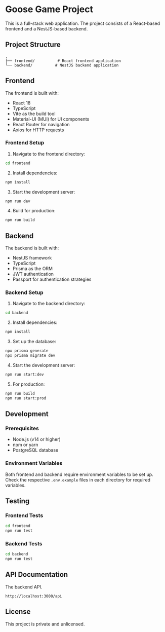 # Goose Game Project

This is a full-stack web application. The project consists of a React-based frontend and a NestJS-based backend.

## Project Structure

```
.
├── frontend/          # React frontend application
└── backend/          # NestJS backend application
```

## Frontend

The frontend is built with:
- React 18
- TypeScript
- Vite as the build tool
- Material-UI (MUI) for UI components
- React Router for navigation
- Axios for HTTP requests

### Frontend Setup

1. Navigate to the frontend directory:
```bash
cd frontend
```

2. Install dependencies:
```bash
npm install
```

3. Start the development server:
```bash
npm run dev
```

4. Build for production:
```bash
npm run build
```

## Backend

The backend is built with:
- NestJS framework
- TypeScript
- Prisma as the ORM
- JWT authentication
- Passport for authentication strategies

### Backend Setup

1. Navigate to the backend directory:
```bash
cd backend
```

2. Install dependencies:
```bash
npm install
```

3. Set up the database:
```bash
npx prisma generate
npx prisma migrate dev
```

4. Start the development server:
```bash
npm run start:dev
```

5. For production:
```bash
npm run build
npm run start:prod
```

## Development

### Prerequisites

- Node.js (v14 or higher)
- npm or yarn
- PostgreSQL database

### Environment Variables

Both frontend and backend require environment variables to be set up. Check the respective `.env.example` files in each directory for required variables.

## Testing

### Frontend Tests
```bash
cd frontend
npm run test
```

### Backend Tests
```bash
cd backend
npm run test
```

## API Documentation

The backend API.
```
http://localhost:3000/api
```

## License

This project is private and unlicensed. 
